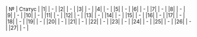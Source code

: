 | № | Статус |
|1|  | - |
|2|  | - |
|3|  | - |
|4|  | - |
|5|  | - |
|6|  | - |
|7|  | - |
|8|  | - |
|9|  | - |
|10|  | - |
|11|  | - |
|12|  | - |
|13|  | - |
|14|  | - |
|15|  | - |
|16|  | - |
|17|  | - |
|18|  | - |
|19|  | - |
|20|  | - |
|21|  | - |
|22|  | - |
|23|  | - |
|24|  | - |
|25|  | - |
|26|  | - |
|27|  | - |
